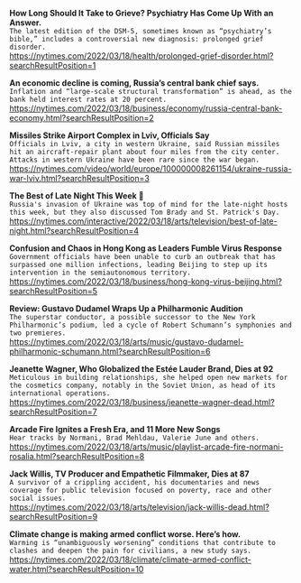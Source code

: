 **How Long Should It Take to Grieve? Psychiatry Has Come Up With an Answer.**\
`The latest edition of the DSM-5, sometimes known as “psychiatry’s bible,” includes a controversial new diagnosis: prolonged grief disorder.`\
https://nytimes.com/2022/03/18/health/prolonged-grief-disorder.html?searchResultPosition=1

**An economic decline is coming, Russia’s central bank chief says.**\
`Inflation and “large-scale structural transformation” is ahead, as the bank held interest rates at 20 percent.`\
https://nytimes.com/2022/03/18/business/economy/russia-central-bank-economy.html?searchResultPosition=2

**Missiles Strike Airport Complex in Lviv, Officials Say**\
`Officials in Lviv, a city in western Ukraine, said Russian missiles hit an aircraft-repair plant about four miles from the city center. Attacks in western Ukraine have been rare since the war began.`\
https://nytimes.com/video/world/europe/100000008261154/ukraine-russia-war-lviv.html?searchResultPosition=3

**The Best of Late Night This Week 🌙**\
`Russia's invasion of Ukraine was top of mind for the late-night hosts this week, but they also discussed Tom Brady and St. Patrick's Day.`\
https://nytimes.com/interactive/2022/03/18/arts/television/best-of-late-night.html?searchResultPosition=4

**Confusion and Chaos in Hong Kong as Leaders Fumble Virus Response**\
`Government officials have been unable to curb an outbreak that has surpassed one million infections, leading Beijing to step up its intervention in the semiautonomous territory.`\
https://nytimes.com/2022/03/18/business/hong-kong-virus-beijing.html?searchResultPosition=5

**Review: Gustavo Dudamel Wraps Up a Philharmonic Audition**\
`The superstar conductor, a possible successor to the New York Philharmonic’s podium, led a cycle of Robert Schumann’s symphonies and two premieres.`\
https://nytimes.com/2022/03/18/arts/music/gustavo-dudamel-philharmonic-schumann.html?searchResultPosition=6

**Jeanette Wagner, Who Globalized the Estée Lauder Brand, Dies at 92**\
`Meticulous in building relationships, she helped open new markets for the cosmetics company, notably in the Soviet Union, as head of its international operations.`\
https://nytimes.com/2022/03/18/business/jeanette-wagner-dead.html?searchResultPosition=7

**Arcade Fire Ignites a Fresh Era, and 11 More New Songs**\
`Hear tracks by Normani, Brad Mehldau, Valerie June and others.`\
https://nytimes.com/2022/03/18/arts/music/playlist-arcade-fire-normani-rosalia.html?searchResultPosition=8

**Jack Willis, TV Producer and Empathetic Filmmaker, Dies at 87**\
`A survivor of a crippling accident, his documentaries and news coverage for public television focused on poverty, race and other social issues.`\
https://nytimes.com/2022/03/18/arts/television/jack-willis-dead.html?searchResultPosition=9

**Climate change is making armed conflict worse. Here’s how.**\
`Warming is “unambiguously worsening” conditions that contribute to clashes and deepen the pain for civilians, a new study says.`\
https://nytimes.com/2022/03/18/climate/climate-armed-conflict-water.html?searchResultPosition=10

